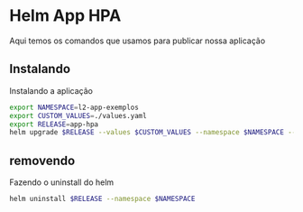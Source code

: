 # Helm App HPA

Aqui temos os comandos que usamos para publicar nossa aplicação

## Instalando

Instalando a aplicação

```bash
export NAMESPACE=l2-app-exemplos
export CUSTOM_VALUES=./values.yaml
export RELEASE=app-hpa
helm upgrade $RELEASE --values $CUSTOM_VALUES --namespace $NAMESPACE --create-namespace --install .
```

## removendo

Fazendo o uninstall do helm

```bash
helm uninstall $RELEASE --namespace $NAMESPACE
```
